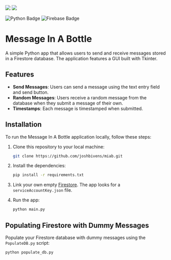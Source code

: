 ![](https://img.shields.io/github/last-commit/joshbivens/miab)
![](https://img.shields.io/github/commit-activity/w/joshbivens/miab)

![Python Badge](https://img.shields.io/badge/Python-14354C?style=for-the-badge&logo=python&logoColor=white)
![Firebase Badge](https://img.shields.io/badge/Firebase-FFCA28?logo=firebase&logoColor=000&style=for-the-badge)

# Message In A Bottle

A simple Python app that allows users to send and receive messages stored in a Firestore database. The application features a GUI built with Tkinter.

## Features

- **Send Messages**: Users can send a message using the text entry field and send button.
- **Random Messages**: Users receive a random message from the database when they submit a message of their own.
- **Timestamps**: Each message is timestamped when submitted.

## Installation

To run the Message In A Bottle application locally, follow these steps:

1. Clone this repository to your local machine:
   ```bash
   git clone https://github.com/joshbivens/miab.git
   ```

2. Install the dependencies:
    ```bash
    pip install -r requirements.txt
    ```

3. Link your own empty [Firestore](https://firebase.google.com/docs/firestore/quickstart). The app looks for a `serviceAccountKey.json` file.

4. Run the app:
    ```bash
    python main.py
    ```

## Populating Firestore with Dummy Messages

Populate your Firestore database with dummy messages using the `PopulateDB.py` script:
```bash
python populate_db.py
```